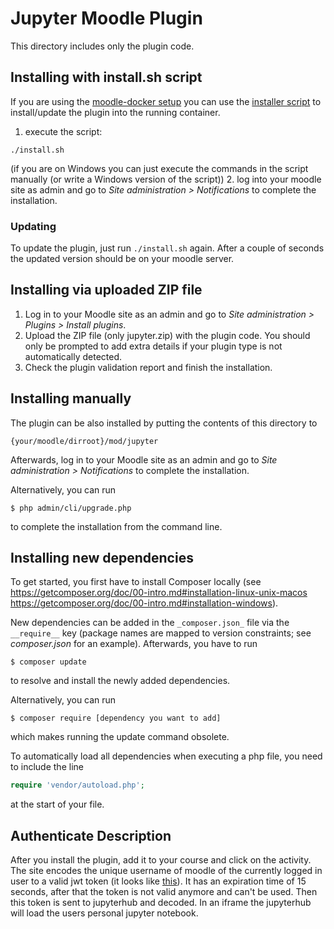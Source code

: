 # Jupyter Moodle Plugin #

This directory includes only the plugin code.

## Installing with install.sh script ##

If you are using the [moodle-docker setup](../moodle_docker/README.md) you can use the [installer script](install.sh)
to install/update the plugin into the running container.

1. execute the script:
```shell
./install.sh
```  
(if you are on Windows you can just execute the commands in the script manually (or write a Windows version of the script))
2. log into your moodle site as admin and go to _Site administration >
Notifications_ to complete the installation.

### Updating
To update the plugin, just run `./install.sh` again. After a couple of seconds the updated version should be on your moodle server.

## Installing via uploaded ZIP file ##

1. Log in to your Moodle site as an admin and go to _Site administration >
   Plugins > Install plugins_.
2. Upload the ZIP file (only jupyter.zip) with the plugin code. You should only be prompted to add
   extra details if your plugin type is not automatically detected.
3. Check the plugin validation report and finish the installation.

## Installing manually ##

The plugin can be also installed by putting the contents of this directory to

    {your/moodle/dirroot}/mod/jupyter

Afterwards, log in to your Moodle site as an admin and go to _Site administration >
Notifications_ to complete the installation.

Alternatively, you can run

    $ php admin/cli/upgrade.php

to complete the installation from the command line.


## Installing new dependencies ##

To get started, you first have to install Composer locally (see https://getcomposer.org/doc/00-intro.md#installation-linux-unix-macos
https://getcomposer.org/doc/00-intro.md#installation-windows).

New dependencies can be added in the `_composer.json_` file via the `__require__` key (package names are mapped to version constraints; see _composer.json_ for an example). Afterwards, you have to run
```shell
$ composer update
```
to resolve and install the newly added dependencies.

Alternatively, you can run
```shell
$ composer require [dependency you want to add]
```
which makes running the update command obsolete.

To automatically load all dependencies when executing a php file, you need to include the line
```php
require 'vendor/autoload.php';
```
at the start of your file.

## Authenticate Description ##

After you install the plugin, add it to your course and click on the activity.
The site encodes the unique username of moodle of the currently logged in user to a valid jwt token (it looks like [this](jwt.io)).
It has an expiration time of 15 seconds, after that the token is not valid anymore and can't be used.
Then this token is sent to jupyterhub and decoded.
In an iframe the jupyterhub will load the users personal jupyter notebook.
